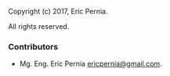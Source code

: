 Copyright (c) 2017, Eric Pernia.

All rights reserved.

### Contributors

 - Mg. Eng. Eric Pernia <ericpernia@gmail.com>.

